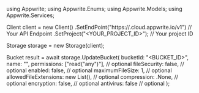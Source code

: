 using Appwrite;
using Appwrite.Enums;
using Appwrite.Models;
using Appwrite.Services;

Client client = new Client()
    .SetEndPoint("https://<REGION>.cloud.appwrite.io/v1") // Your API Endpoint
    .SetProject("<YOUR_PROJECT_ID>"); // Your project ID

Storage storage = new Storage(client);

Bucket result = await storage.UpdateBucket(
    bucketId: "<BUCKET_ID>",
    name: "<NAME>",
    permissions: ["read("any")"], // optional
    fileSecurity: false, // optional
    enabled: false, // optional
    maximumFileSize: 1, // optional
    allowedFileExtensions: new List<string>(), // optional
    compression: .None, // optional
    encryption: false, // optional
    antivirus: false // optional
);